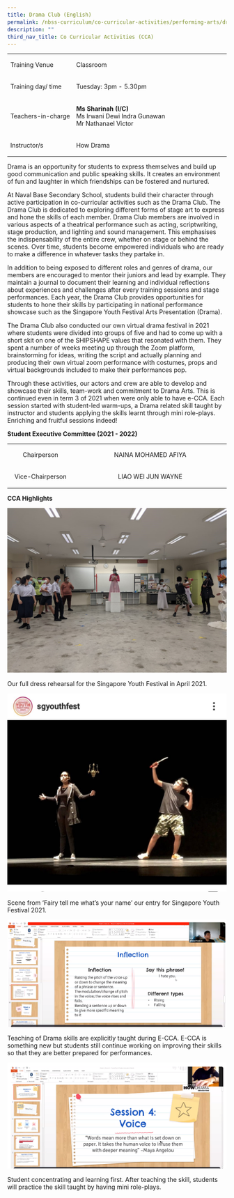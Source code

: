 ```yaml
---
title: Drama Club (English)
permalink: /nbss-curriculum/co-curricular-activities/performing-arts/drama-club-english/
description: ""
third_nav_title: Co Curricular Activities (CCA)
---
```


<table width="0">
<tbody>
<tr>
<td width="161">
<p>Training Venue</p>
</td>
<td width="441">
<p>Classroom&nbsp;</p>
</td>
</tr>
<tr>
<td width="161">
<p>Training day/ time</p>
</td>
<td width="441">
<p>Tuesday: 3pm - 5.30pm</p>
</td>
</tr>
<tr>
<td width="161">
<p>Teachers-in-charge</p>
</td>
<td width="441">
<p><strong>Ms Sharinah (I/C)<br /></strong>Ms Irwani Dewi Indra Gunawan<br />Mr Nathanael Victor</p>
</td>
</tr>
<tr>
<td width="161">
<p>Instructor/s</p>
</td>
<td width="441">
<p>How Drama</p>
</td>
</tr>
</tbody>
</table>
<p>Drama is an opportunity for students to express themselves and build up good communication and public speaking skills. It creates an environment of fun and laughter in which friendships can be fostered and nurtured.&nbsp;</p>
<p>At Naval Base Secondary School, students build their character through active participation in co-curricular activities such as the Drama Club. The Drama Club is dedicated to exploring different forms of stage art to express and hone the skills of each member. Drama Club members are involved in various aspects of a theatrical performance such as acting, scriptwriting, stage production, and lighting and sound management. This emphasises the indispensability of the entire crew, whether on stage or behind the scenes. Over time, students become empowered individuals who are ready to make a difference in whatever tasks they partake in.</p>
<p>In addition to being exposed to different roles and genres of drama, our members are encouraged to mentor their juniors and lead by example. They maintain a journal to document their learning and individual reflections about experiences and challenges after every training sessions and stage performances. Each year, the Drama Club provides opportunities for students to hone their skills by participating in national performance showcase such as the Singapore Youth Festival Arts Presentation (Drama).</p>
<p>The Drama Club also conducted our own virtual drama festival in 2021 where students were divided into groups of five and had to come up with a short skit on one of the SHIPSHAPE values that resonated with them. They spent a number of weeks meeting up through the Zoom platform, brainstorming for ideas, writing the script and actually planning and producing their own virtual zoom performance with costumes, props and virtual backgrounds included to make their performances pop.&nbsp;</p>
<p>Through these activities, our actors and crew are able to develop and showcase their skills, team-work and commitment to Drama Arts. This is continued even in term 3 of 2021 when were only able to have e-CCA. Each session started with student-led warm-ups, a Drama related skill taught by instructor and students applying the skills learnt through mini role-plays. Enriching and fruitful sessions indeed!</p>
<p><strong>Student Executive Committee (2021 - 2022)</strong></p>
<table width="0">
<tbody>
<tr>
<td style="text-align: center;" width="161">
<p>Chairperson</p>
</td>
<td style="text-align: center;" width="441">
<p>NAINA MOHAMED AFIYA</p>
</td>
</tr>
<tr>
<td style="text-align: center;" width="161">
<p>Vice-Chairperson</p>
</td>
<td style="text-align: center;" width="441">
<p>LIAO WEI JUN WAYNE</p>
</td>
</tr>
</tbody>
</table>
<p><strong>CCA Highlights</strong></p>
<img src="/images/ed1.jpg">
<p>Our full dress rehearsal for the Singapore Youth Festival in April 2021.</p>
<img src="/images/ed2.jpg">
<p>Scene from &lsquo;Fairy tell me what&rsquo;s your name&rsquo; our entry for Singapore Youth Festival 2021.</p>
<img src="/images/ed3.png">
<p>Teaching of Drama skills are explicitly taught during E-CCA. E-CCA is something new but students still continue working on improving their skills so that they are better prepared for performances.</p>
<img src="/images/ed4.png">
<p>Student concentrating and learning first. After teaching the skill, students will practice the skill taught by having mini role-plays.</p>